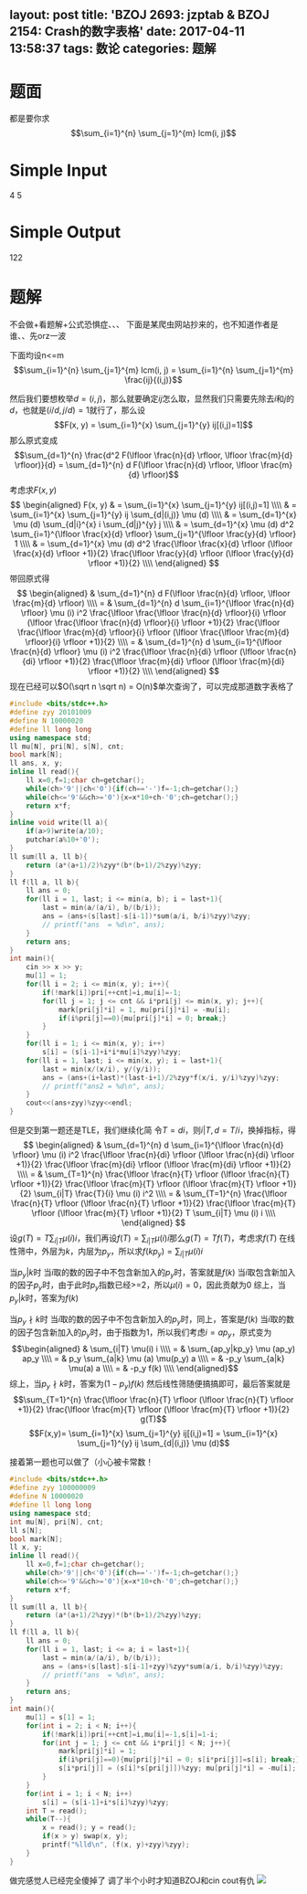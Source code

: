 layout: post
title: 'BZOJ 2693: jzptab & BZOJ 2154: Crash的数字表格'
date: 2017-04-11 13:58:37
tags: 数论
categories: 题解
---
# 题面
都是要你求
$$\sum_{i=1}^{n} \sum_{j=1}^{m} lcm(i, j)$$

# Simple Input
4 5

# Simple Output
122

# 题解
不会做+看题解+公式恐惧症、、、
下面是某爬虫网站抄来的，也不知道作者是谁、、先orz一波

下面均设n<=m
$$\sum_{i=1}^{n} \sum_{j=1}^{m} lcm(i, j) = \sum_{i=1}^{n} \sum_{j=1}^{m} \frac{ij}{(i,j)}$$

然后我们要想枚举$d=(i,j)$，那么就要确定$ij$怎么取，显然我们只需要先除去$i$和$j$的$d$，也就是$(i/d,j/d)=1$就行了，那么设
$$F(x, y) = \sum_{i=1}^{x} \sum_{j=1}^{y} ij[(i,j)=1]$$
那么原式变成
$$\sum_{d=1}^{n} \frac{d^2 F(\lfloor \frac{n}{d} \rfloor, \lfloor \frac{m}{d} \rfloor)}{d} = \sum_{d=1}^{n} d F(\lfloor \frac{n}{d} \rfloor, \lfloor \frac{m}{d} \rfloor)$$
考虑求$F(x,y)$
$$
\begin{aligned}
F(x, y) & = \sum_{i=1}^{x} \sum_{j=1}^{y} ij[(i,j)=1] \\\\
& = \sum_{i=1}^{x} \sum_{j=1}^{y} ij \sum_{d|(i,j)} \mu (d) \\\\
& = \sum_{d=1}^{x} \mu (d) \sum_{d|i}^{x} i \sum_{d|j}^{y} j \\\\
& = \sum_{d=1}^{x} \mu (d) d^2 \sum_{i=1}^{\lfloor \frac{x}{d} \rfloor} \sum_{j=1}^{\lfloor \frac{y}{d} \rfloor} 1 \\\\
& = \sum_{d=1}^{x} \mu (d) d^2 \frac{\lfloor \frac{x}{d} \rfloor (\lfloor \frac{x}{d} \rfloor +1)}{2} \frac{\lfloor \frac{y}{d} \rfloor (\lfloor \frac{y}{d} \rfloor +1)}{2} \\\\
\end{aligned}
$$
带回原式得
$$
\begin{aligned}
& \sum_{d=1}^{n} d F(\lfloor \frac{n}{d} \rfloor, \lfloor \frac{m}{d} \rfloor) \\\\
= & \sum_{d=1}^{n} d \sum_{i=1}^{\lfloor \frac{n}{d} \rfloor} \mu (i) i^2 \frac{\lfloor \frac{\lfloor \frac{n}{d} \rfloor}{i} \rfloor (\lfloor \frac{\lfloor \frac{n}{d} \rfloor}{i} \rfloor +1)}{2} \frac{\lfloor \frac{\lfloor \frac{m}{d} \rfloor}{i} \rfloor (\lfloor \frac{\lfloor \frac{m}{d} \rfloor}{i} \rfloor +1)}{2} \\\\
= & \sum_{d=1}^{n} d \sum_{i=1}^{\lfloor \frac{n}{d} \rfloor} \mu (i) i^2 \frac{\lfloor \frac{n}{di} \rfloor (\lfloor \frac{n}{di} \rfloor +1)}{2} \frac{\lfloor \frac{m}{di} \rfloor (\lfloor \frac{m}{di} \rfloor +1)}{2} \\\\
\end{aligned}
$$
现在已经可以$O(\sqrt n \sqrt n) = O(n)$单次查询了，可以完成那道数字表格了
```cpp
#include <bits/stdc++.h>
#define zyy 20101009
#define N 10000020
#define ll long long
using namespace std;
ll mu[N], pri[N], s[N], cnt;
bool mark[N];
ll ans, x, y;
inline ll read(){
	ll x=0,f=1;char ch=getchar();
	while(ch>'9'||ch<'0'){if(ch=='-')f=-1;ch=getchar();}
	while(ch<='9'&&ch>='0'){x=x*10+ch-'0';ch=getchar();}
	return x*f;
}
inline void write(ll a){
	if(a>9)write(a/10);
	putchar(a%10+'0');
}
ll sum(ll a, ll b){
	return (a*(a+1)/2)%zyy*(b*(b+1)/2%zyy)%zyy;
}
ll f(ll a, ll b){
	ll ans = 0;
	for(ll i = 1, last; i <= min(a, b); i = last+1){
		last = min(a/(a/i), b/(b/i));
		ans = (ans+(s[last]-s[i-1])*sum(a/i, b/i)%zyy)%zyy;
		// printf("ans  = %d\n", ans);
	}
	return ans;
}
int main(){
	cin >> x >> y;
	mu[1] = 1;
	for(ll i = 2; i <= min(x, y); i++){
		if(!mark[i])pri[++cnt]=i,mu[i]=-1;
		for(ll j = 1; j <= cnt && i*pri[j] <= min(x, y); j++){
			mark[pri[j]*i] = 1, mu[pri[j]*i] = -mu[i];
			if(i%pri[j]==0){mu[pri[j]*i] = 0; break;}
		}
	}
	for(ll i = 1; i <= min(x, y); i++)
		s[i] = (s[i-1]+i*i*mu[i]%zyy)%zyy;
	for(ll i = 1, last; i <= min(x, y); i = last+1){
		last = min(x/(x/i), y/(y/i));
		ans = (ans+(i+last)*(last-i+1)/2%zyy*f(x/i, y/i)%zyy)%zyy;
		// printf("ans2 = %d\n", ans);
	}
	cout<<(ans+zyy)%zyy<<endl;
}
```
但是交到第一题还是TLE，我们继续化简
令$T = di$，则$i|T,d = T/i$，换掉指标，得
$$
\begin{aligned}
& \sum_{d=1}^{n} d \sum_{i=1}^{\lfloor \frac{n}{d} \rfloor} \mu (i) i^2 \frac{\lfloor \frac{n}{di} \rfloor (\lfloor \frac{n}{di} \rfloor +1)}{2} \frac{\lfloor \frac{m}{di} \rfloor (\lfloor \frac{m}{di} \rfloor +1)}{2} \\\\
= &
\sum_{T=1}^{n} \frac{\lfloor \frac{n}{T} \rfloor (\lfloor \frac{n}{T} \rfloor +1)}{2} \frac{\lfloor \frac{m}{T} \rfloor (\lfloor \frac{m}{T} \rfloor +1)}{2} \sum_{i|T} \frac{T}{i} \mu (i) i^2 \\\\
= & \sum_{T=1}^{n} \frac{\lfloor \frac{n}{T} \rfloor (\lfloor \frac{n}{T} \rfloor +1)}{2} \frac{\lfloor \frac{m}{T} \rfloor (\lfloor \frac{m}{T} \rfloor +1)}{2} T \sum_{i|T} \mu (i) i \\\\
\end{aligned}
$$
设$g(T)=T \sum_{i|T} \mu (i) i$，我们再设$f(T)=\sum_{i|T} \mu (i) i$那么$g(T)=Tf(T)$，考虑求$f(T)$
在线性筛中，外层为$k$，内层为$p_y$，所以求$f(kp_y)=\sum_{i|T} \mu(i) i$

当$p_y|k$时
当$i$取的数的因子中不包含新加入的$p_y$时，答案就是$f(k)$
当$i$取包含新加入的因子$p_y$时，由于此时$p_y$指数已经>=2，所以$\mu (i)=0$，因此贡献为0
综上，当$p_y|k$时，答案为$f(k)$

当$p_y∤k$时
当$i$取的数的因子中不包含新加入的$p_y$时，同上，答案是$f(k)$
当$i$取的数的因子包含新加入的$p_y$时，由于指数为1，所以我们考虑$i=ap_y$，原式变为
$$\begin{aligned}
& \sum_{i|T} \mu(i) i \\\\
= & \sum_{ap_y|kp_y} \mu (ap_y) ap_y \\\\
= & p_y \sum_{a|k} \mu (a) \mu(p_y) a \\\\
= & -p_y \sum_{a|k} \mu(a) a \\\\
= & -p_y f(k) \\\\
\end{aligned}$$
综上，当$p_y∤k$时，答案为$(1−p_y)f(k)$
然后线性筛随便搞搞即可，最后答案就是
$$\sum_{T=1}^{n} \frac{\lfloor \frac{n}{T} \rfloor (\lfloor \frac{n}{T} \rfloor +1)}{2} \frac{\lfloor \frac{m}{T} \rfloor (\lfloor \frac{m}{T} \rfloor +1)}{2} g(T)$$
$$F(x,y)= \sum_{i=1}^{x} \sum_{j=1}^{y} ij[(i,j)=1] = \sum_{i=1}^{x} \sum_{j=1}^{y} ij \sum_{d|(i,j)} \mu (d)$$

接着第一题也可以做了（小心被卡常数！
```cpp
#include <bits/stdc++.h>
#define zyy 100000009
#define N 10000020
#define ll long long
using namespace std;
int mu[N], pri[N], cnt;
ll s[N];
bool mark[N];
ll x, y;
inline ll read(){
	ll x=0,f=1;char ch=getchar();
	while(ch>'9'||ch<'0'){if(ch=='-')f=-1;ch=getchar();}
	while(ch<='9'&&ch>='0'){x=x*10+ch-'0';ch=getchar();}
	return x*f;
}
ll sum(ll a, ll b){
	return (a*(a+1)/2%zyy)*(b*(b+1)/2%zyy)%zyy;
}
ll f(ll a, ll b){
	ll ans = 0;
	for(ll i = 1, last; i <= a; i = last+1){
		last = min(a/(a/i), b/(b/i));
		ans = (ans+(s[last]-s[i-1]+zyy)%zyy*sum(a/i, b/i)%zyy)%zyy;
		// printf("ans  = %d\n", ans);
	}
	return ans;
}
int main(){
	mu[1] = s[1] = 1;
	for(int i = 2; i < N; i++){
		if(!mark[i])pri[++cnt]=i,mu[i]=-1,s[i]=1-i;
		for(int j = 1; j <= cnt && i*pri[j] < N; j++){
			mark[pri[j]*i] = 1;
			if(i%pri[j]==0){mu[pri[j]*i] = 0; s[i*pri[j]]=s[i]; break;}
			s[i*pri[j]] = (s[i]*s[pri[j]])%zyy; mu[pri[j]*i] = -mu[i];
		}
	}
	for(int i = 1; i < N; i++)
		s[i] = (s[i-1]+i*s[i]%zyy)%zyy;
	int T = read();
	while(T--){
		x = read(); y = read();
		if(x > y) swap(x, y);
		printf("%lld\n", (f(x, y)+zyy)%zyy);
	}
}
```
做完感觉人已经完全傻掉了
调了半个小时才知道BZOJ和cin cout有仇
<img src="https://swwind.github.io/img/haipa.png"/>